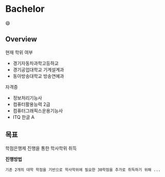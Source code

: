 # Bachelor
:smile:
## Overview
현재 학위 여부
- 경기자동차과학고등하교
- 경기공업대학교 기계설계과
- 동아방송대학교 방송연예과

자격증
- 정보처리기능사
- 컴퓨터활용능력 2급
- 컴퓨터그래픽스운용기능사
- ITQ 한글 A

## 목표
학점은행제 진행을 통한 학사학위 취득

**진행방법**
```
기존 2개의 대학 학점을 기반으로 학사학위에 필요한 30학점을 추가로 취득하기 위해 ...
```
